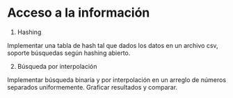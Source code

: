 # Acceso a la información

1. Hashing

Implementar una tabla de hash tal que dados los datos en un archivo csv, soporte búsquedas según hashing abierto.  

2. Búsqueda por interpolación

Implementar búsqueda binaria y por interpolación en un arreglo de números separados uniformemente. Graficar resultados y comparar.  

